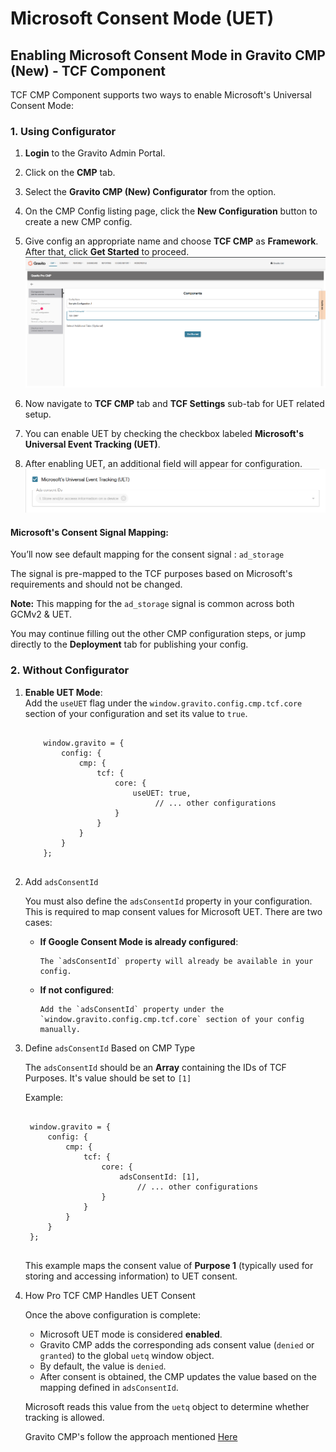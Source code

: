 # Microsoft Consent Mode (UET)

## Enabling Microsoft Consent Mode in Gravito CMP (New) - TCF Component

 TCF CMP Component supports two ways to enable Microsoft's Universal Consent Mode:

### 1. Using Configurator

1. **Login** to the Gravito Admin Portal.
2. Click on the **CMP** tab.
3. Select the **Gravito CMP (New) Configurator** from the option.
4. On the CMP Config listing page, click the **New Configuration** button to create a new CMP config.
5. Give config an appropriate name and choose **TCF CMP** as **Framework**. After that, click **Get Started** to proceed.
        ![](../../img/tcf_configurator_setup.png)

6. Now navigate to **TCF CMP** tab and **TCF Settings** sub-tab for UET related setup.
7. You can enable UET by checking the checkbox labeled **Microsoft's Universal Event Tracking (UET)**.
8. After enabling UET, an additional field will appear for configuration.
    ![](../../img/tcf_uet_setup.png)

#### Microsoft's Consent Signal Mapping:

You’ll now see default mapping for the consent signal : `ad_storage`

The signal is pre-mapped to the TCF purposes based on Microsoft's requirements and should not be changed.

**Note:** This mapping for the `ad_storage` signal is common across both GCMv2 & UET.

You may continue filling out the other CMP configuration steps, or jump directly to the **Deployment** tab for publishing your config.

### 2. Without Configurator

1.  **Enable UET Mode**:  
    Add the `useUET` flag under the `window.gravito.config.cmp.tcf.core` section of your configuration and set its value to `true`.

     <pre><code>
        window.gravito = {
            config: {
                cmp: {
                    tcf: {
                        core: {
                            useUET: true,
                                 // ... other configurations
                        }
                    }
                }
            }
        };  
     </code></pre>

2.  Add `adsConsentId`

    You must also define the `adsConsentId` property in your configuration. This is required to map consent values for Microsoft UET. There are two cases:

    - **If Google Consent Mode is already configured**:

          The `adsConsentId` property will already be available in your config.

    - **If not configured**:

          Add the `adsConsentId` property under the `window.gravito.config.cmp.tcf.core` section of your config manually.


3.  Define `adsConsentId` Based on CMP Type

    The `adsConsentId` should be an **Array** containing the IDs of TCF Purposes. It's value should be set to `[1]`

      Example:
      <pre><code>
     window.gravito = {
         config: {
             cmp: {
                 tcf: {
                     core: {
                         adsConsentId: [1],
                             // ... other configurations
                     }
                 }
             }
         }
     };
      </code></pre>

    This example maps the consent value of **Purpose 1** (typically used for storing and accessing information) to UET consent.

4.  How Pro TCF CMP Handles UET Consent

    Once the above configuration is complete:

    - Microsoft UET mode is considered **enabled**.
    - Gravito CMP adds the corresponding ads consent value (`denied` or `granted`) to the global `uetq` window object.
    - By default, the value is `denied`.
    - After consent is obtained, the CMP updates the value based on the mapping defined in `adsConsentId`.

    Microsoft reads this value from the `uetq` object to determine whether tracking is allowed.

    Gravito CMP's follow the approach mentioned [Here](https://help.ads.microsoft.com/#apex/ads/en/60119/1-500)
